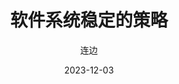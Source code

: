 ---
title: 软件系统稳定的策略
keywords: java 软件架构
categories: 架构
summary: 遵循简单的架构原则，会让系统更稳定。
author: 连边
date: 2023-12-03
tags:
  - java 架构
---